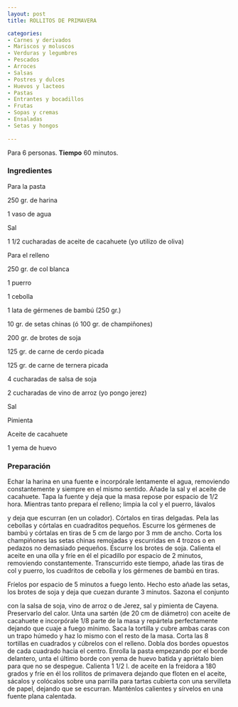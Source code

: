 ```yaml
---
layout: post
title: ROLLITOS DE PRIMAVERA

categories:
- Carnes y derivados
- Mariscos y moluscos
- Verduras y legumbres
- Pescados
- Arroces
- Salsas
- Postres y dulces
- Huevos y lacteos
- Pastas
- Entrantes y bocadillos
- Frutas
- Sopas y cremas
- Ensaladas
- Setas y hongos
 
---
```

Para 6 personas.
<b>Tiempo</b> 60 minutos.

<h3>Ingredientes</h3>
Para la pasta

250 gr. de harina

1 vaso de agua

Sal

1 1/2 cucharadas de aceite de cacahuete (yo utilizo de oliva)

Para el relleno

250 gr. de col blanca

1 puerro

1 cebolla

1 lata de gérmenes de bambú (250 gr.)

10 gr. de setas chinas (ó 100 gr. de champiñones)

200 gr. de brotes de soja

125 gr. de carne de cerdo picada

125 gr. de carne de ternera picada

4 cucharadas de salsa de soja

2 cucharadas de vino de arroz (yo pongo jerez)

Sal

Pimienta

Aceite de cacahuete

1 yema de huevo

<h3>Preparación</h3>
Echar la harina en una fuente e incorpórale lentamente el agua, removiendo constantemente y siempre en el mismo sentido. Añade la sal y el aceite de cacahuete. Tapa la fuente y deja que la masa repose por espacio de 1/2 hora. Mientras tanto prepara el relleno; limpia la col y el puerro, lávalos

y deja que escurran (en un colador). Córtalos en tiras delgadas. Pela las cebollas y córtalas en cuadraditos pequeños. Escurre los gérmenes de bambú y córtalas en tiras de 5 cm de largo por 3 mm de ancho. Corta los champiñones las setas chinas remojadas y escurridas en 4 trozos o en pedazos no demasiado pequeños. Escurre los brotes de soja. Calienta el aceite en una olla y fríe en él el picadillo por espacio de 2 minutos, removiendo constantemente. Transcurrido este tiempo, añade las tiras de col y puerro, los cuadritos de cebolla y los gérmenes de bambú en tiras.

Fríelos por espacio de 5 minutos a fuego lento. Hecho esto añade las setas, los brotes de soja y deja que cuezan durante 3 minutos. Sazona el conjunto

con la salsa de soja, vino de arroz o de Jerez, sal y pimienta de Cayena. Preservarlo del calor. Unta una sartén (de 20 cm de diámetro) con aceite de cacahuete e incorpórale 1/8 parte de la masa y repártela perfectamente dejando que cuaje a fuego mínimo. Saca la tortilla y cubre ambas caras con un trapo húmedo y haz lo mismo con el resto de la masa. Corta las 8 tortillas en cuadrados y cúbrelos con el relleno. Dobla dos bordes opuestos de cada cuadrado hacia el centro. Enrolla la pasta empezando por el borde delantero, unta el último borde con yema de huevo batida y apriétalo bien para que no se despegue. Calienta 1 1/2 l. de aceite en la freidora a 180 grados y fríe en él los rollitos de primavera dejando que floten en el aceite, sácalos y colócalos sobre una parrilla para tartas cubierta con una servilleta de papel, dejando que se escurran. Manténlos calientes y sírvelos en una fuente plana calentada.

